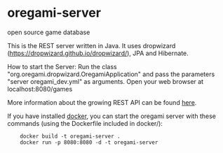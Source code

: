 oregami-server
============================
open source game database

This is the REST server written in Java.
It uses dropwizard (https://dropwizard.github.io/dropwizard/), JPA and Hibernate.

How to start the Server:
Run the class "org.oregami.dropwizard.OregamiApplication" and pass the parameters "server oregami_dev.yml" as arguments.
Open your web browser at localhost:8080/games

More information about the growing REST API can be found [here](http://wiki.oregami.org/display/OR/Oregami+REST+API).

If you have installed [docker](http://docker.io/), you can start the oregami server with these commands (using the Dockerfile included in docker/):

        docker build -t oregami-server .
        docker run -p 8080:8080 -d -t oregami-server
